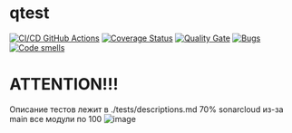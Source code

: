 # qtest
[![CI/CD GitHub Actions](https://github.com/GeorgiiZaharov/task2_orpo/actions/workflows/makefile.yml/badge.svg)](https://github.com/GeorgiiZaharov/task2_orpo/actions/workflows/makefile.yml)
[![Coverage Status](https://coveralls.io/repos/GeorgiiZaharov/task2_orpo/badge.svg?branch=main)](https://coveralls.io/github/GeorgiiZaharov/gtest?branch=main)
[![Quality Gate](https://sonarcloud.io/api/project_badges/measure?project=GeorgiiZaharov_task2_orpo&metric=alert_status)](https://sonarcloud.io/dashboard?id=GeorgiiZaharov_task2_orpo)
[![Bugs](https://sonarcloud.io/api/project_badges/measure?project=GeorgiiZaharov_task2_orpo&metric=bugs)](https://sonarcloud.io/summary/new_code?id=GeorgiiZaharov_task2_orpo)
[![Code smells](https://sonarcloud.io/api/project_badges/measure?project=GeorgiiZaharov_task2_orpo&metric=code_smells)](https://sonarcloud.io/dashboard?id=GeorgiiZaharov_task2_orpo)

# ATTENTION!!!
Описание тестов лежит в ./tests/descriptions.md
70% sonarcloud из-за main все модули по 100
![image](https://github.com/GeorgiiZaharov/task2_orpo/assets/112760781/250ab8d3-fbb0-437d-8b8a-4b3df98d5b98)
